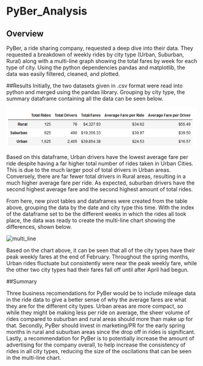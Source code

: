 # PyBer_Analysis

## Overview
PyBer, a ride sharing company, requested a deep dive into their data. They requested a breakdown of weekly rides by city type (Urban, Suburban, Rural) along with a multi-line graph showing the total fares by week for each type of city. Using the python dependencies pandas and matplotlib, the data was easily filtered, cleaned, and plotted.

##Results
Initially, the two datasets given in .csv format were read into python and merged using the pandas library. Grouping by city type, the summary dataframe containing all the data can be seen below.

![summary_df](analysis/summary_df.png)

Based on this dataframe, Urban drivers have the lowest average fare per ride despite having a far higher total number of rides taken in Urban Cities. This is due to the much larger pool of total drivers in Urban areas. Conversely, there are far fewer total drivers in Rural areas, resulting in a much higher average fare per ride. As expected, suburban drivers have the second highest average fare and the second highest amount of total rides.

From here, new pivot tables and dataframes were created from the table above, grouping the data by the date and city type this time. With the index of the dataframe set to be the different weeks in which the rides all took place, the data was ready to create the multi-line chart showing the differences, shown below.

![multi_line](analysis/multi_line_chart)

Based on the chart above, it can be seen that all of the city types have their peak weekly fares at the end of February. Throughout the spring months, Urban rides fluctuate but consistently were near the peak weekly fare, while the other two city types had their fares fall off until after April had begun. 


##Summary 

Three business recomendations for PyBer would be to include mileage data in the ride data to give a better sense of why the average fares are what they are for the different city types. Urban areas are more compact, so while they might be making less per ride on average, the sheer volume of rides compared to suburban and rural areas should more than make up for that. Secondly, PyBer should invest in marketing/PR for the early spring months in rural and suburban areas since the drop off in rides is significant. Lastly, a recommendation for PyBer is to potentially increase the amount of advertising for the company overall, to help increase the consistency of rides in all city types, reducing the size of the oscilations that can be seen in the multi-line chart.
